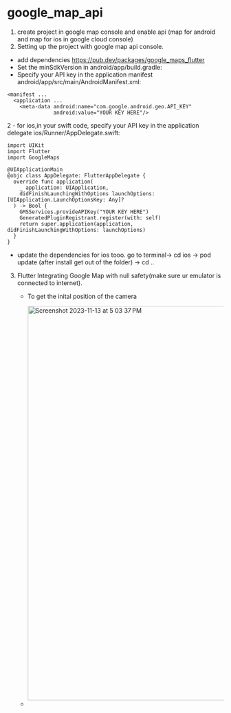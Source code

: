 # google_map_api

1. create project in google map console and  enable api (map for android and map for ios in google cloud console)
2. Setting up the project with google map api console.
  - add dependencies https://pub.dev/packages/google_maps_flutter
  - Set the minSdkVersion in android/app/build.gradle:
  - Specify your API key in the application manifest android/app/src/main/AndroidManifest.xml:
```
<manifest ...
  <application ...
    <meta-data android:name="com.google.android.geo.API_KEY"
               android:value="YOUR KEY HERE"/>
```
2
    - for ios,in your swift code, specify your API key in the application delegate ios/Runner/AppDelegate.swift:
    
```
import UIKit
import Flutter
import GoogleMaps

@UIApplicationMain
@objc class AppDelegate: FlutterAppDelegate {
  override func application(
    _ application: UIApplication,
    didFinishLaunchingWithOptions launchOptions: [UIApplication.LaunchOptionsKey: Any]?
  ) -> Bool {
    GMSServices.provideAPIKey("YOUR KEY HERE")
    GeneratedPluginRegistrant.register(with: self)
    return super.application(application, didFinishLaunchingWithOptions: launchOptions)
  }
}
```
  - update the dependencies for ios tooo.
    go to terminal-> cd ios -> pod update (after install get out of the folder) -> cd ..
    
3. Flutter Integrating Google Map with null safety(make sure ur emulator is connected to internet).
   - To get the inital position of the camera

     <img width="914" alt="Screenshot 2023-11-13 at 5 03 37 PM" src="https://github.com/adityagaur0/google_map_api/assets/112656570/ee4f8c01-2b2b-445d-8cf9-68dc9904a868">

   -


